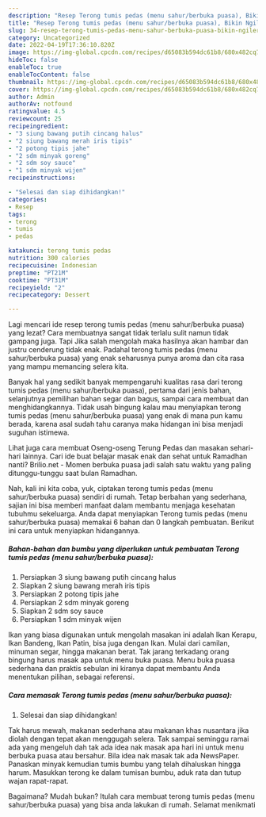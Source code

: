 ```yaml
---
description: "Resep Terong tumis pedas (menu sahur/berbuka puasa), Bikin Ngiler"
title: "Resep Terong tumis pedas (menu sahur/berbuka puasa), Bikin Ngiler"
slug: 34-resep-terong-tumis-pedas-menu-sahur-berbuka-puasa-bikin-ngiler
category: Uncategorized
date: 2022-04-19T17:36:10.820Z
image: https://img-global.cpcdn.com/recipes/d65083b594dc61b8/680x482cq70/terong-tumis-pedas-menu-sahurberbuka-puasa-foto-resep-utama.jpg
hideToc: false
enableToc: true
enableTocContent: false
thumbnail: https://img-global.cpcdn.com/recipes/d65083b594dc61b8/680x482cq70/terong-tumis-pedas-menu-sahurberbuka-puasa-foto-resep-utama.jpg
cover: https://img-global.cpcdn.com/recipes/d65083b594dc61b8/680x482cq70/terong-tumis-pedas-menu-sahurberbuka-puasa-foto-resep-utama.jpg
author: Admin
authorAv: notfound
ratingvalue: 4.5
reviewcount: 25
recipeingredient:
- "3 siung bawang putih cincang halus"
- "2 siung bawang merah iris tipis"
- "2 potong tipis jahe"
- "2 sdm minyak goreng"
- "2 sdm soy sauce"
- "1 sdm minyak wijen"
recipeinstructions:

- "Selesai dan siap dihidangkan!"
categories:
- Resep
tags:
- terong
- tumis
- pedas

katakunci: terong tumis pedas 
nutrition: 300 calories
recipecuisine: Indonesian
preptime: "PT21M"
cooktime: "PT31M"
recipeyield: "2"
recipecategory: Dessert

---
```



Lagi mencari ide resep terong tumis pedas (menu sahur/berbuka puasa) yang lezat? Cara membuatnya sangat tidak terlalu sulit namun tidak gampang juga. Tapi Jika salah mengolah maka hasilnya akan hambar dan justru cenderung tidak enak. Padahal terong tumis pedas (menu sahur/berbuka puasa) yang enak seharusnya punya aroma dan cita rasa yang mampu memancing selera kita.


Banyak hal yang sedikit banyak mempengaruhi kualitas rasa dari terong tumis pedas (menu sahur/berbuka puasa), pertama dari jenis bahan, selanjutnya pemilihan bahan segar dan bagus, sampai cara membuat dan menghidangkannya. Tidak usah bingung kalau mau menyiapkan terong tumis pedas (menu sahur/berbuka puasa) yang enak di mana pun kamu berada, karena asal sudah tahu caranya maka hidangan ini bisa menjadi suguhan istimewa.

Lihat juga cara membuat Oseng-oseng Terung Pedas dan masakan sehari-hari lainnya. Cari ide buat belajar masak enak dan sehat untuk Ramadhan nanti? Brilio.net - Momen berbuka puasa jadi salah satu waktu yang paling ditunggu-tunggu saat bulan Ramadhan.


Nah, kali ini kita coba, yuk, ciptakan terong tumis pedas (menu sahur/berbuka puasa) sendiri di rumah. Tetap berbahan yang sederhana, sajian ini bisa memberi manfaat dalam membantu menjaga kesehatan tubuhmu sekeluarga. Anda dapat menyiapkan Terong tumis pedas (menu sahur/berbuka puasa) memakai 6 bahan dan 0 langkah pembuatan. Berikut ini cara untuk menyiapkan hidangannya.

<!--inarticleads1-->

##### Bahan-bahan dan bumbu yang diperlukan untuk pembuatan Terong tumis pedas (menu sahur/berbuka puasa):

1. Persiapkan 3 siung bawang putih cincang halus
1. Siapkan 2 siung bawang merah iris tipis
1. Persiapkan 2 potong tipis jahe
1. Persiapkan 2 sdm minyak goreng
1. Siapkan 2 sdm soy sauce
1. Persiapkan 1 sdm minyak wijen


Ikan yang biasa digunakan untuk mengolah masakan ini adalah Ikan Kerapu, Ikan Bandeng, Ikan Patin, bisa juga dengan Ikan. Mulai dari camilan, minuman segar, hingga makanan berat. Tak jarang terkadang orang bingung harus masak apa untuk menu buka puasa. Menu buka puasa sederhana dan praktis sebulan ini kiranya dapat membantu Anda menentukan pilihan, sebagai referensi. 

<!--inarticleads2-->

##### Cara memasak Terong tumis pedas (menu sahur/berbuka puasa):


1. Selesai dan siap dihidangkan!

Tak harus mewah, makanan sederhana atau makanan khas nusantara jika diolah dengan tepat akan menggugah selera. Tak sampai seminggu ramai ada yang mengeluh dah tak ada idea nak masak apa hari ini untuk menu berbuka puasa atau bersahur. Bila idea nak masak tak ada NewsPaper. Panaskan minyak kemudian tumis bumbu yang telah dihaluskan hingga harum. Masukkan terong ke dalam tumisan bumbu, aduk rata dan tutup wajan rapat-rapat. 

Bagaimana? Mudah bukan? Itulah cara membuat terong tumis pedas (menu sahur/berbuka puasa) yang bisa anda lakukan di rumah. Selamat menikmati
